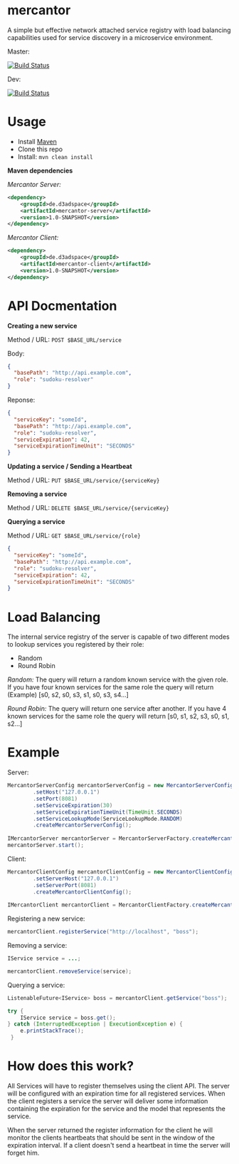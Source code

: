 # mercantor
A simple but effective network attached service registry with load balancing capabilities used for service discovery in a microservice environment.

Master: 

[![Build Status](https://travis-ci.org/FelixKlauke/mercantor.svg?branch=master)](https://travis-ci.org/FelixKlauke/mercantor)

Dev:    

[![Build Status](https://travis-ci.org/FelixKlauke/mercantor.svg?branch=dev)](https://travis-ci.org/FelixKlauke/mercantor)

# Usage
- Install [Maven](http://maven.apache.org/download.cgi)
- Clone this repo
- Install: ```mvn clean install```

**Maven dependencies**

_Mercantor Server:_
```xml
<dependency>
    <groupId>de.d3adspace</groupId>
    <artifactId>mercantor-server</artifactId>
    <version>1.0-SNAPSHOT</version>
</dependency>
```

_Mercantor Client:_
```xml
<dependency>
    <groupId>de.d3adspace</groupId>
    <artifactId>mercantor-client</artifactId>
    <version>1.0-SNAPSHOT</version>
</dependency>
```

# API Docmentation
**Creating a new service**

Method / URL: `POST $BASE_URL/service`

Body:
```json
{
  "basePath": "http://api.example.com",
  "role": "sudoku-resolver"
}
```

Reponse:
```json
{
  "serviceKey": "someId",
  "basePath": "http://api.example.com",
  "role": "sudoku-resolver",
  "serviceExpiration": 42,
  "serviceExpirationTimeUnit": "SECONDS"  
}
```

**Updating a service / Sending a Heartbeat**

Method / URL: `PUT $BASE_URL/service/{serviceKey}`

**Removing a service** 

Method / URL: `DELETE $BASE_URL/service/{serviceKey}`

**Querying a service**

Method / URL: `GET $BASE_URL/service/{role}`

```json
{
  "serviceKey": "someId",
  "basePath": "http://api.example.com",
  "role": "sudoku-resolver",
  "serviceExpiration": 42,
  "serviceExpirationTimeUnit": "SECONDS"  
}
```

# Load Balancing
The internal service registry of the server is capable of two different modes to lookup services you registered by their role:
- Random
- Round Robin

_Random:_ The query will return a random known service with the given role. If you have four known services for the same role the query will return (Example) [s0, s2, s0, s3, s1, s0, s3, s4...]

_Round Robin:_ The query will return one service after another. If you have 4 known services for the same role the query will return [s0, s1, s2, s3, s0, s1, s2...] 

# Example
Server:
```java
MercantorServerConfig mercantorServerConfig = new MercantorServerConfigBuilder()
        .setHost("127.0.0.1")
        .setPort(8081)
        .setServiceExpiration(30)
        .setServiceExpirationTimeUnit(TimeUnit.SECONDS)
        .setServiceLookupMode(ServiceLookupMode.RANDOM)
        .createMercantorServerConfig();
        
IMercantorServer mercantorServer = MercantorServerFactory.createMercantorServer(mercantorServerConfig);
mercantorServer.start();
```

Client: 
```java
MercantorClientConfig mercantorClientConfig = new MercantorClientConfigBuilder()
        .setServerHost("127.0.0.1")
        .setServerPort(8081)
        .createMercantorClientConfig();
        
IMercantorClient mercantorClient = MercantorClientFactory.createMercantorClient(mercantorClientConfig);
```

Registering a new service: 
```java
mercantorClient.registerService("http://localhost", "boss");
```

Removing a service: 
```java
IService service = ...;

mercantorClient.removeService(service);
```

Querying a service:
```java
ListenableFuture<IService> boss = mercantorClient.getService("boss");

try {
    IService service = boss.get();
} catch (InterruptedException | ExecutionException e) {
    e.printStackTrace();
 }
```

# How does this work?
All Services will have to register themselves using the client API. The server will be configured
with an expiration time for all registered services. When the client registers a service the server 
will deliver some information containing the expiration for the service and the model that represents the service.

When the server returned the register information for the client he will monitor
the clients heartbeats that should be sent in the window of the expiration interval. If a client doesn't send
a heartbeat in time the server will forget him.
